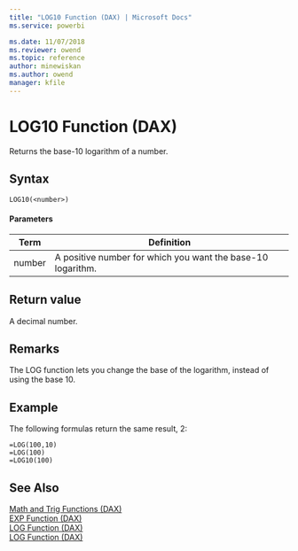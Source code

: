 ```yaml
---
title: "LOG10 Function (DAX) | Microsoft Docs"
ms.service: powerbi 

ms.date: 11/07/2018
ms.reviewer: owend
ms.topic: reference
author: minewiskan
ms.author: owend
manager: kfile
---
```

# LOG10 Function (DAX)
Returns the base-10 logarithm of a number.  
  
## Syntax  
  
```dax
LOG10(<number>)  
```
  
#### Parameters  
  
|Term|Definition|  
|--------|--------------|  
|number|A positive number for which you want the base-10 logarithm.|  
  
## Return value  
A decimal number.  
  
## Remarks  
The LOG function lets you change the base of the logarithm, instead of using the base 10.  
  
## Example  
The following formulas return the same result, 2:  
  
```dax
=LOG(100,10)  
=LOG(100)  
=LOG10(100)  
```
  
## See Also  
[Math and Trig Functions &#40;DAX&#41;](math-and-trig-functions-dax.md)  
[EXP Function &#40;DAX&#41;](exp-function-dax.md)  
[LOG Function &#40;DAX&#41;](log-function-dax.md)  
[LOG Function &#40;DAX&#41;](log-function-dax.md)  
  
